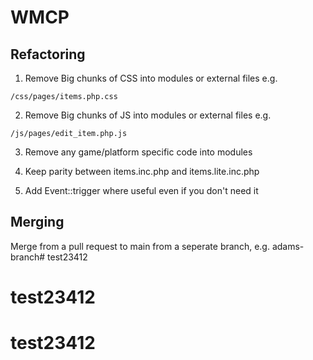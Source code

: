# WMCP

## Refactoring

1. Remove Big chunks of CSS into modules or external files e.g.
```
/css/pages/items.php.css
```

2. Remove Big chunks of JS into modules or external files e.g.
```
/js/pages/edit_item.php.js
```

3. Remove any game/platform specific code into modules

4. Keep parity between items.inc.php and items.lite.inc.php

5. Add Event::trigger where useful even if you don't need it

## Merging

Merge from a pull request to main from a seperate branch, e.g. adams-branch# test23412
# test23412
# test23412
